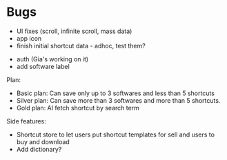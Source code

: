# Bugs

* UI fixes (scroll, infinite scroll, mass data)
* app icon
* finish initial shortcut data - adhoc, test them?
<!-- * infinity scroll -->
* auth (Gia's working on it)
* add software label

Plan:

* Basic plan: Can save only up to 3 softwares and less than 5 shortcuts
* Silver plan: Can save more than 3 softwares and more than 5          shortcuts.
* Gold plan: AI fetch shortcut by search term

Side features:

* Shortcut store to let users put shortcut templates for sell and users to buy and download
* Add dictionary?
